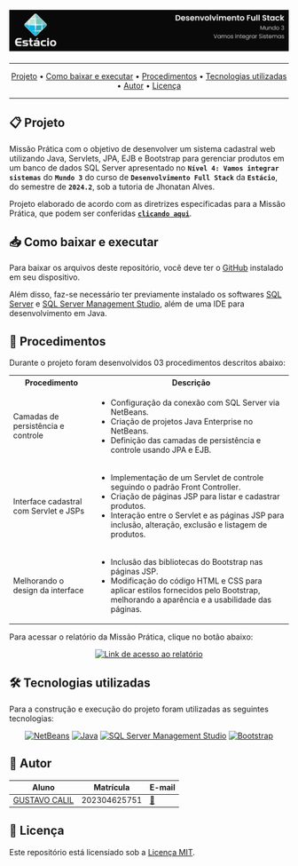 ![Capa do projeto com logo da Estácio](./logo_m4.svg)

<div align="center">

---

[Projeto](#-projeto) • [Como baixar e executar](#-como-baixar-e-executar) • [Procedimentos](#-procedimentos) • [Tecnologias utilizadas](#-tecnologias-utilizadas) • [Autor](#-autor) • [Licença](#-licença)

---

</div>

## 📋 Projeto

Missão Prática com o objetivo de desenvolver um sistema cadastral web utilizando Java, Servlets, JPA, EJB e Bootstrap para gerenciar produtos em um banco de dados SQL Server apresentado no **`Nível 4: Vamos integrar sistemas`** do **`Mundo 3`** do curso de **`Desenvolvimento Full Stack`** da **`Estácio`**, do semestre de **`2024.2`**, sob a tutoria de Jhonatan Alves.

Projeto elaborado de acordo com as diretrizes especificadas para a Missão Prática, que podem ser conferidas [**`clicando aqui`**](https://sway.cloud.microsoft/s/mFW7pht4vrv0SCQO/embed).


## 📥 Como baixar e executar

Para baixar os arquivos deste repositório, você deve ter o [GitHub](https://github.com/) instalado em seu dispositivo.


Além disso, faz-se necessário ter previamente instalado os softwares [SQL Server](https://www.microsoft.com/pt-br/sql-server/sql-server-downloads) e [SQL Server Management Studio](https://learn.microsoft.com/en-us/sql/ssms/download-sql-server-management-studio-ssms?view=sql-server-ver16#download-ssms), além de uma IDE para desenvolvimento em Java.

## 🔗 Procedimentos

Durante o projeto foram desenvolvidos 03 procedimentos descritos abaixo:

<table>
  <tr>
    <th>Procedimento</th>
    <th>Descrição</th>
  </tr>
  <tr>
    <td>Camadas de persistência e controle</td>
    <td>
      <ul>
        <li>Configuração da conexão com SQL Server via NetBeans.</li>
        <li>Criação de projetos Java Enterprise no NetBeans.</li>
        <li>Definição das camadas de persistência e controle usando JPA e EJB.</li>
      </ul>
    </td>
  </tr>
  <tr>
    <td> Interface cadastral com Servlet e JSPs</td>
    <td>
      <ul>
        <li>Implementação de um Servlet de controle seguindo o padrão Front Controller.</li>
        <li>Criação de páginas JSP para listar e cadastrar produtos.</li>
        <li>Interação entre o Servlet e as páginas JSP para inclusão, alteração, exclusão e listagem de produtos.</li>
      </ul>
    </td>
  </tr>
  <tr>
    <td>Melhorando o design da interface</td>
    <td>
      <ul>
        <li>Inclusão das bibliotecas do Bootstrap nas páginas JSP.</li>
        <li>Modificação do código HTML e CSS para aplicar estilos fornecidos pelo Bootstrap, melhorando a aparência e a usabilidade das páginas.</li>
      </ul>
    </td>
  </tr>
</table>

Para acessar o relatório da Missão Prática, clique no botão abaixo:

<div align="center">

[![Link de acesso ao relatório](https://img.shields.io/badge/-Acesse%20o%20relatório-000000?style=for-the-badge)](./Universidade%20Estácio%20de%20Sá%20P3%20-%20M4.pdf)

</div>

## 🛠 Tecnologias utilizadas

Para a construção e execução do projeto foram utilizadas as seguintes tecnologias:

<div align="center">

[![NetBeans](https://img.shields.io/badge/-NetBeans-1B6AC6?style=for-the-badge&logo=apachenetbeanside&logoColor=white)](https://netbeans.apache.org/front/main/download/index.html) [![Java](https://img.shields.io/badge/-Java-e82d2c?style=for-the-badge&logo=java&logoColor=white)](https://www.oracle.com/br/java/technologies/downloads/) [![SQL Server Management Studio](https://img.shields.io/badge/-SQL%20Server%20Management%20Studio-2f2f2f?style=for-the-badge)](https://learn.microsoft.com/en-us/sql/ssms/download-sql-server-management-studio-ssms?view=sql-server-ver16#download-ssms) [![Bootstrap](https://img.shields.io/badge/-Bootstrap-7952B3?style=for-the-badge&logo=bootstrap&logoColor=white)](https://getbootstrap.com/docs/5.3/getting-started/introduction/)

</div>

## 👥 Autor

| Aluno                                                  | Matrícula    | E-mail                                      |
| ------------------------------------------------------ | ------------ | ------------------------------------------- |
| [GUSTAVO CALIL](https://github.com/gustavocalil-github) | 202304625751 | [📧](mailto:202304625751@alunos.estacio.br) |

## 📃 Licença

Este repositório está licensiado sob a [Licença MIT](./LICENSE).

<div align=center>

</div>

